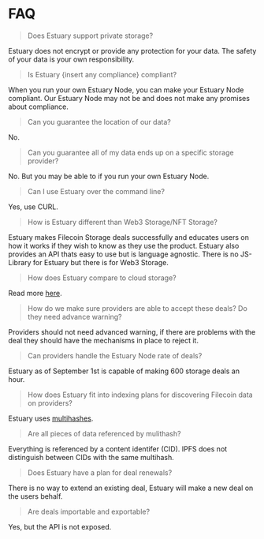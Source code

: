 # FAQ

> Does Estuary support private storage?

Estuary does not encrypt or provide any protection for your data. The safety of your data is your own responsibility.

> Is Estuary {insert any compliance} compliant?

When you run your own Estuary Node, you can make your Estuary Node compliant. Our Estuary Node may not be and does not make any promises about compliance.

> Can you guarantee the location of our data?

No.

> Can you guarantee all of my data ends up on a specific storage provider?

No. But you may be able to if you run your own Estuary Node.

> Can I use Estuary over the command line?

Yes, use CURL.

> How is Estuary different than Web3 Storage/NFT Storage?

Estuary makes Filecoin Storage deals successfully and educates users on how it works if they wish to know as they use the product. Estuary also provides an API thats easy to use but is language agnostic. There is no JS-Library for Estuary but there is for Web3 Storage.

> How does Estuary compare to cloud storage?

Read more [here](https://estuary.tech/comparisons).

> How do we make sure providers are able to accept these deals? Do they need advance warning?

Providers should not need advanced warning, if there are problems with the deal they should have the mechanisms in place to reject it.

> Can providers handle the Estuary Node rate of deals?

Estuary as of September 1st is capable of making 600 storage deals an hour.

> How does Estuary fit into indexing plans for discovering Filecoin data on providers?

Estuary uses [multihashes](https://multiformats.io/multihash/).

> Are all pieces of data referenced by mulithash?

Everything is referenced by a content identifer (CID). IPFS does not distinguish between CIDs with the same multihash.

> Does Estuary have a plan for deal renewals?

There is no way to extend an existing deal, Estuary will make a new deal on the users behalf.

> Are deals importable and exportable?

Yes, but the API is not exposed.
